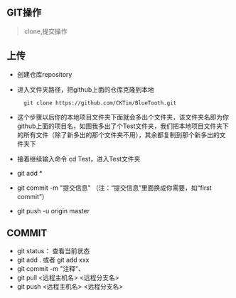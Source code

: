 ## **GIT操作**
> clone,提交操作

## 上传
- 创建仓库repository
- 进入文件夹路径，把github上面的仓库克隆到本地

		git clone https://github.com/CKTim/BlueTooth.git

- 这个步骤以后你的本地项目文件夹下面就会多出个文件夹，该文件夹名即为你github上面的项目名，如图我多出了个Test文件夹，我们把本地项目文件夹下的所有文件（除了新多出的那个文件夹不用），其余都复制到那个新多出的文件夹下

- 接着继续输入命令 cd Test，进入Test文件夹
- git add *  
- git commit  -m  "提交信息"  （注：“提交信息”里面换成你需要，如“first commit”）
- git push -u origin master
## COMMIT


- git status： 查看当前状态
- git add .  或者 git add xxx
- git commit -m "注释"、
- git pull <远程主机名> <远程分支名>
- git push <远程主机名> <远程分支名>